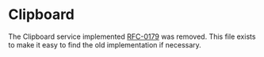 # Clipboard

The Clipboard service implemented [RFC-0179](/docs/contribute/governance/rfcs/0179_basic_clipboard_service.md) was removed. This file exists to make it easy to find the old implementation if necessary.
